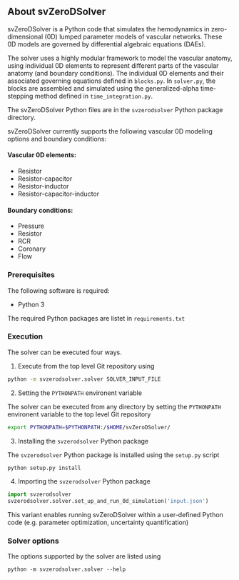 ## About svZeroDSolver

svZeroDSolver is a Python code that simulates the hemodynamics in zero-dimensional (0D) lumped parameter models of 
vascular networks. These 0D models are governed by differential algebraic equations (DAEs).

The solver uses a highly modular framework to model the vascular anatomy, using individual 0D elements to represent different parts of 
the vascular anatomy (and boundary conditions). The individual 0D elements and their associated governing equations defined in `blocks.py`. 
In `solver.py`, the blocks are assembled and simulated using the generalized-alpha time-stepping method defined in `time_integration.py`.

The svZeroDSolver Python files are in the `svzerodsolver` Python package directory. 

<!-- add link to the 0D solver and theory documentation on SimVascular website when it is available -->

svZeroDSolver currently supports the following vascular 0D modeling options and boundary conditions:

#### Vascular 0D elements:
- Resistor
- Resistor-capacitor
- Resistor-inductor
- Resistor-capacitor-inductor

#### Boundary conditions:
- Pressure
- Resistor
- RCR
- Coronary
- Flow


### Prerequisites

The following software is required:

- Python 3

The required Python packages are listet in `requirements.txt`

### Execution

The solver can be executed four ways.

1) Execute from the top level Git repository using

~~~bash
python -m svzerodsolver.solver SOLVER_INPUT_FILE 
~~~

2) Setting the `PYTHONPATH` environent variable

The solver can be executed from any directory by setting the `PYTHONPATH` environent variable 
to the top level Git repository 

~~~bash
export PYTHONPATH=$PYTHONPATH:/$HOME/svZeroDSolver/
~~~

3) Installing the `svzerodsolver` Python package 

The `svzerodsolver` Python package is installed using the `setup.py` script

~~~bash
python setup.py install
~~~

4) Importing the `svzerodsolver` Python package

~~~python
import svzerodsolver
svzerodsolver.solver.set_up_and_run_0d_simulation('input.json')
~~~

This variant enables running svZeroDSolver within a user-defined Python code (e.g. parameter optimization, uncertainty quantification)

### Solver options 

The options supported by the solver are listed using

~~~
python -m svzerodsolver.solver --help
~~~



